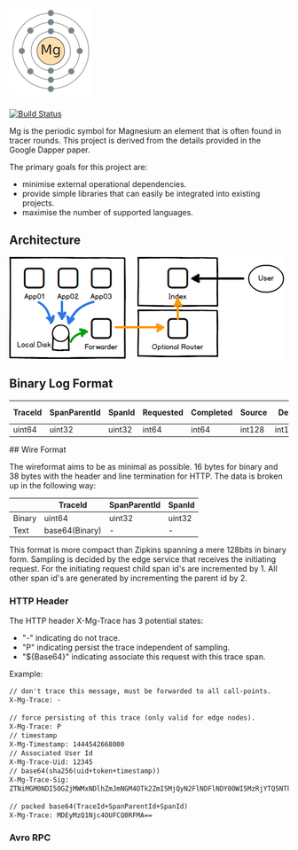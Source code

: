 # ![Magnesium Electron Shell](mg-electrons.png)

[![Build Status](https://travis-ci.org/nfisher/mg.svg?branch=master)](https://travis-ci.org/nfisher/mg)

Mg is the periodic symbol for Magnesium an element that is often found in tracer rounds. This project is derived from the details provided in the Google Dapper paper.

The primary goals for this project are:

  - minimise external operational dependencies.
  - provide simple libraries that can easily be integrated into existing projects.
  - maximise the number of supported languages.

## Architecture

![Multi-node deployment diagram](Multi-Node-Deployment.png)

## Binary Log Format

| TraceId | SpanParentId | SpanId  | Requested | Completed | Source | Dest   | Req Sz | Resp Sz | Span Len | Checksum | Name   | Annotations  |
|---------|--------------|---------|-----------|-----------|--------|--------|--------|---------|----------|----------|--------|--------------|
| uint64  | uint32       | uint32  | int64     | int64     | int128 | int128 | int64  | int64   | uint64   | int16    | string | []annotation |

## Wire Format

The wireformat aims to be as minimal as possible. 16 bytes for binary and 38 bytes with the header and line termination for HTTP. The data is broken up in the following way:

|        | TraceId | SpanParentId | SpanId  |
|--------|---------|--------------|---------|
| Binary | uint64  | uint32       | uint32  |
| Text   | base64(Binary) | -     | -       |

This format is more compact than Zipkins spanning a mere 128bits in binary form. Sampling is decided by the edge service that receives the initiating request. For the initiating request child span id's are incremented by 1. All other span id's are generated by incrementing the parent id by 2.

### HTTP Header

The HTTP header X-Mg-Trace has 3 potential states:

  - "-" indicating do not trace.
  - "P" indicating persist the trace independent of sampling.
  - "${Base64}" indicating associate this request with this trace span.

Example:
```
// don't trace this message, must be forwarded to all call-points.
X-Mg-Trace: -

// force persisting of this trace (only valid for edge nodes).
X-Mg-Trace: P
// timestamp
X-Mg-Timestamp: 1444542668000
// Associated User Id
X-Mg-Trace-Uid: 12345
// base64(sha256(uid+token+timestamp))
X-Mg-Trace-Sig: ZTNiMGM0NDI5OGZjMWMxNDlhZmJmNGM4OTk2ZmI5MjQyN2FlNDFlNDY0OWI5MzRjYTQ5NTk5MWI3ODUyYjg1NQ==

// packed base64(TraceId+SpanParentId+SpanId)
X-Mg-Trace: MDEyMzQ1Njc4OUFCQ0RFMA==
```
### Avro RPC

